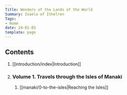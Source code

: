 ```yaml
---
Title: Wonders of the Lands of the World
Summary: Ivaela of Ithelren
Tags:
- Home
date: 24-01-03
template: page
---
```


## Contents

1. [[introduction/index|Introduction]]
2. ### Volume 1. Travels through the Isles of Manaki
    1. [[manaki/0-to-the-isles|Reaching the Isles]]
